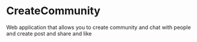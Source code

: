 # CreateCommunity
Web application that allows you to create community and chat with people and create post and share and like 
